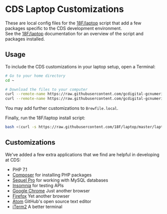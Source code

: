 # CDS Laptop Customizations

These are local config files for the [18F/laptop](https://github.com/18F/laptop) 
script that add a few packages specific to the CDS development environment.  
See the [18F/laptop](https://github.com/18F/laptop) documentation for an overview
of the script and packages installed.

## Usage

To include the CDS customizations in your laptop setup, open a Terminal:

```bash
# Go to your home directory
cd ~

# Download the files to your computer
curl --remote-name https://raw.githubusercontent.com/gcdigital-gcnumerique/laptop/master/.laptop.local
curl --remote-name https://raw.githubusercontent.com/gcdigital-gcnumerique/laptop/master/Brewfile.local
```

You may add further customizations to `Brewfile.local`.

Finally, run the 18F/laptop install script:

```bash
bash <(curl -s https://raw.githubusercontent.com/18F/laptop/master/laptop)
```

## Customizations

We've added a few extra applications that we find are helpful in developing at CDS:
- PHP 7.1
- [Composer](https://getcomposer.org) for installing PHP packages
- [Sequel Pro](https://www.sequelpro.com/) for working with MySQL databases
- [Insomnia](https://insomnia.rest/) for testing APIs
- [Google Chrome](https://www.google.com/chrome/index.html) Just another browser
- [Firefox](https://www.mozilla.org/en-US/firefox/new/) Yet another browser 
- [Atom](https://atom.io/) GitHub's open source text editor
- [iTerm2](http://iterm2.com/) A better terminal
